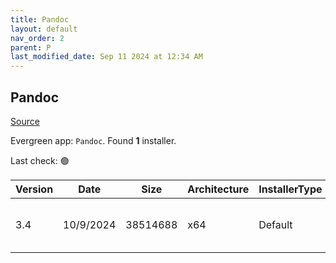 ```yaml
---
title: Pandoc
layout: default
nav_order: 2
parent: P
last_modified_date: Sep 11 2024 at 12:34 AM
---
```


## Pandoc

[Source](https://pandoc.org/)

Evergreen app: `Pandoc`. Found **1** installer.

Last check: 🟢

| Version | Date      | Size     | Architecture | InstallerType | Type | URI                                                                                                                                                                    |
| ------- | --------- | -------- | ------------ | ------------- | ---- | ---------------------------------------------------------------------------------------------------------------------------------------------------------------------- |
| 3.4     | 10/9/2024 | 38514688 | x64          | Default       | msi  | [https://github.com/jgm/pandoc/releases/download/3.4/pandoc-3.4-windows-x86_64.msi](https://github.com/jgm/pandoc/releases/download/3.4/pandoc-3.4-windows-x86_64.msi) |
